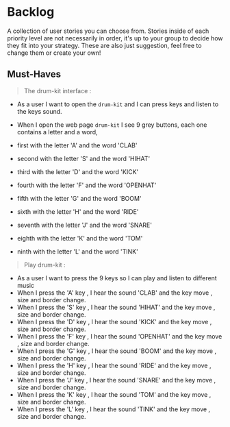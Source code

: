 # Backlog

A collection of user stories you can choose from. Stories inside of each priority level are not necessarily in order, it's up to your group to decide how they fit into your strategy. These are also just suggestion, feel free to change them or create your own!

## Must-Haves

> The drum-kit interface :

- As a user I want to open the `drum-kit` and I can press keys and listen to the keys sound.
- When I open the web page `drum-kit` I see 9 grey buttons, each one contains a letter and a word,
  
- first with the letter 'A' and the word 'CLAB'
- second with  the letter 'S' and the word 'HIHAT'
- third with  the letter 'D' and the word 'KICK'
- fourth with  the letter 'F' and the word 'OPENHAT'
- fifth with  the letter 'G' and the word 'BOOM'
- sixth with  the letter 'H' and the word 'RIDE'
- seventh with  the letter 'J' and the word 'SNARE'
- eighth with  the letter 'K' and the word 'TOM'
- ninth with  the letter 'L' and the word 'TINK'
  

 > Play drum-kit :

 - As a user I want to press the 9 keys so I can  play and listen  to different music 
 - When I press the 'A' key , I hear the sound 'CLAB' and the key move , size and border change.
 - When I press the 'S' key , I hear the sound 'HIHAT' and the key move , size and border change.
 - When I press the 'D' key , I hear the sound 'KICK' and the key move , size and border change.
 - When I press the 'F' key , I hear the sound 'OPENHAT' and the key move , size and border change.
 - When I press the 'G' key , I hear the sound 'BOOM' and the key move , size and border change.
 - When I press the 'H' key , I hear the sound 'RIDE' and the key move , size and border change.
 - When I press the 'J' key , I hear the sound 'SNARE' and the key move , size and border change.
 - When I press the 'K' key , I hear the sound 'TOM' and the key move , size and border change.
 - When I press the 'L' key , I hear the sound 'TINK' and the key move , size and border change.
